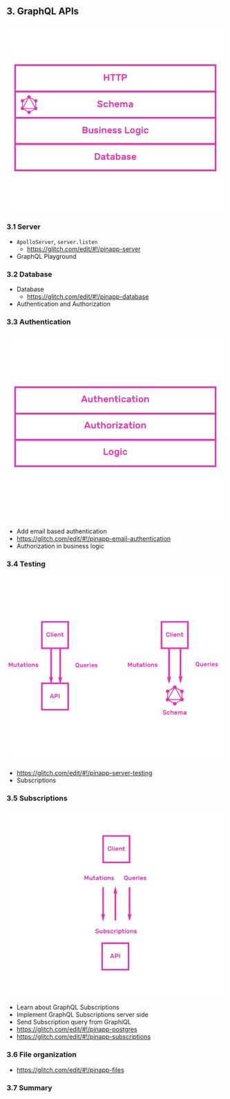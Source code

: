 ## 3. GraphQL APIs

![API](./api.png)

### 3.1 Server

* `ApolloServer`, `server.listen`
  * https://glitch.com/edit/#!/pinapp-server
* GraphQL Playground

### 3.2 Database

* Database
  * https://glitch.com/edit/#!/pinapp-database
* Authentication and Authorization

### 3.3 Authentication

![Business Logic](./business-logic.png)

  * Add email based authentication
  * https://glitch.com/edit/#!/pinapp-email-authentication
  * Authorization in business logic

### 3.4 Testing

![Testing](./testing.png)

  * https://glitch.com/edit/#!/pinapp-server-testing
* Subscriptions

### 3.5 Subscriptions

![Subscriptions](./subscriptions.png)

  * Learn about GraphQL Subscriptions
  * Implement GraphQL Subscriptions server side
  * Send Subscription query from GraphiQL
  * https://glitch.com/edit/#!/pinapp-postgres
  * https://glitch.com/edit/#!/pinapp-subscriptions

### 3.6 File organization
  * https://glitch.com/edit/#!/pinapp-files

### 3.7 Summary

